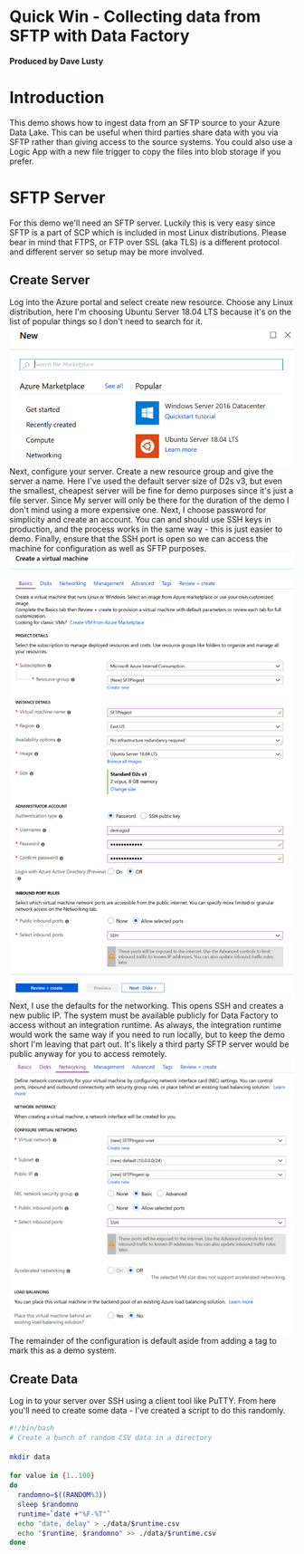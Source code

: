 # Quick Win - Collecting data from SFTP with Data Factory
**Produced by Dave Lusty**

# Introduction
This demo shows how to ingest data from an SFTP source to your Azure Data Lake. This can be useful when third parties share data with you via SFTP rather than giving access to the source systems. You could also use a Logic App with a new file trigger to copy the files into blob storage if you prefer.

# SFTP Server
For this demo we'll need an SFTP server. Luckily this is very easy since SFTP is a part of SCP which is included in most Linux distributions. Please bear in mind that FTPS, or FTP over SSL (aka TLS) is a different protocol and different server so setup may be more involved.

## Create Server
Log into the Azure portal and select create new resource. Choose any Linux distribution, here I'm choosing Ubuntu Server 18.04 LTS because it's on the list of popular things so I don't need to search for it.
![1.newserver.png](images/1.newserver.png)
Next, configure your server. Create a new resource group and give the server a name. Here I've used the default server size of D2s v3, but even the smallest, cheapest server will be fine for demo purposes since it's just a file server. Since My server will only be there for the duration of the demo I don't mind using a more expensive one. Next, I choose password for simplicity and create an account. You can and should use SSH keys in production, and the process works in the same way - this is just easier to demo. Finally, ensure that the SSH port is open so we can access the machine for configuration as well as SFTP purposes.
![2.configserver](images/2.configserver.png)
Next, I use the defaults for the networking. This opens SSH and creates a new public IP. The system must be available publicly for Data Factory to access without an integration runtime. As always, the integration runtime would work the same way if you need to run locally, but to keep the demo short I'm leaving that part out. It's likely a third party SFTP server would be public anyway for you to access remotely.
![3.networkconfig.png](images/3.networkconfig.png)
The remainder of the configuration is default aside from adding a tag to mark this as a demo system.

## Create Data
Log in to your server over SSH using a client tool like PuTTY. From here you'll need to create some data - I've created a script to do this randomly.

```bash
#!/bin/bash
# Create a bunch of random CSV data in a directory

mkdir data

for value in {1..100}
do
  randomno=$((RANDOM%3))
  sleep $randomno
  runtime=`date +"%F-%T"`
  echo "date, delay" > ./data/$runtime.csv
  echo "$runtime, $randomno" >> ./data/$runtime.csv
done
```